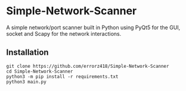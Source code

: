 # Simple-Network-Scanner

A simple network/port scanner built in Python using PyQt5 for the GUI, socket and Scapy for the network interactions.

## Installation

```console
git clone https://github.com/errorz418/Simple-Network-Scanner
cd Simple-Network-Scanner
python3 -m pip install -r requirements.txt
python3 main.py
```
